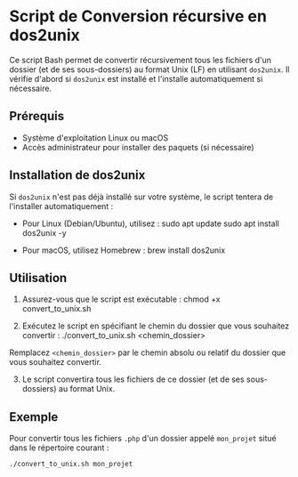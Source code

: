 # Script de Conversion récursive en dos2unix

Ce script Bash permet de convertir récursivement tous les fichiers d'un dossier (et de ses sous-dossiers) au format Unix (LF) en utilisant `dos2unix`. Il vérifie d'abord si `dos2unix` est installé et l'installe automatiquement si nécessaire.

## Prérequis

- Système d'exploitation Linux ou macOS
- Accès administrateur pour installer des paquets (si nécessaire)

## Installation de dos2unix

Si `dos2unix` n'est pas déjà installé sur votre système, le script tentera de l'installer automatiquement :

- Pour Linux (Debian/Ubuntu), utilisez :
sudo apt update
sudo apt install dos2unix -y

- Pour macOS, utilisez Homebrew :
brew install dos2unix

## Utilisation

1. Assurez-vous que le script est exécutable :
chmod +x convert_to_unix.sh

2. Exécutez le script en spécifiant le chemin du dossier que vous souhaitez convertir :
./convert_to_unix.sh <chemin_dossier>

Remplacez `<chemin_dossier>` par le chemin absolu ou relatif du dossier que vous souhaitez convertir.

3. Le script convertira tous les fichiers de ce dossier (et de ses sous-dossiers) au format Unix.

## Exemple

Pour convertir tous les fichiers `.php` d'un dossier appelé `mon_projet` situé dans le répertoire courant :

```bash
./convert_to_unix.sh mon_projet